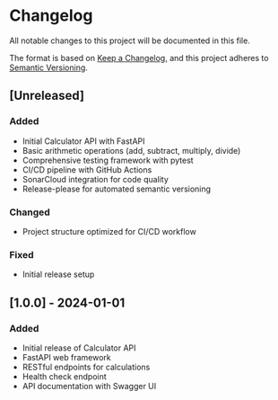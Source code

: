 # Changelog

All notable changes to this project will be documented in this file.

The format is based on [Keep a Changelog](https://keepachangelog.com/en/1.0.0/),
and this project adheres to [Semantic Versioning](https://semver.org/spec/v2.0.0.html).

## [Unreleased]

### Added
- Initial Calculator API with FastAPI
- Basic arithmetic operations (add, subtract, multiply, divide)
- Comprehensive testing framework with pytest
- CI/CD pipeline with GitHub Actions
- SonarCloud integration for code quality
- Release-please for automated semantic versioning

### Changed
- Project structure optimized for CI/CD workflow

### Fixed
- Initial release setup

## [1.0.0] - 2024-01-01

### Added
- Initial release of Calculator API
- FastAPI web framework
- RESTful endpoints for calculations
- Health check endpoint
- API documentation with Swagger UI
